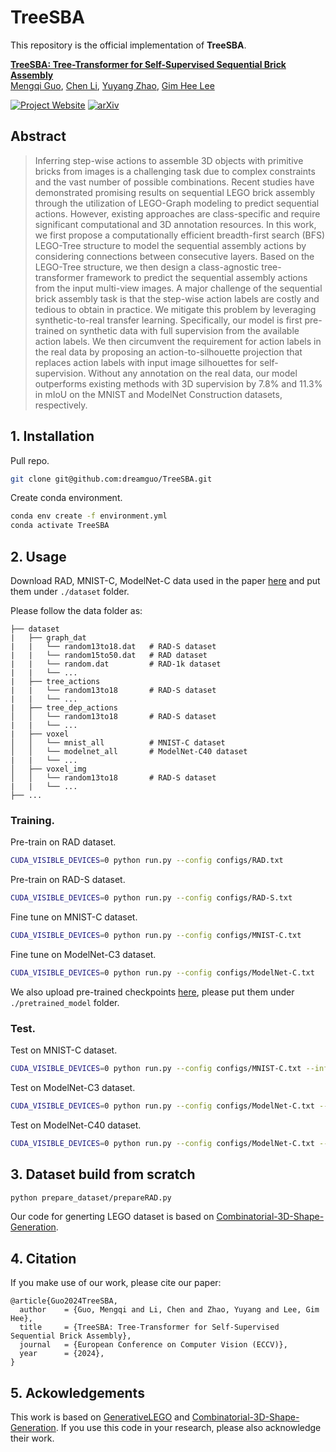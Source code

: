 # TreeSBA

This repository is the official implementation of **TreeSBA**.

**[TreeSBA: Tree-Transformer for Self-Supervised Sequential Brick Assembly](https://dreamguo.github.io/projects/TreeSBA/)**
<br/>
[Mengqi Guo](https://dreamguo.github.io/), [Chen Li](https://chaneyddtt.github.io/), [Yuyang Zhao](https://yuyangzhao.com), [Gim Hee Lee](https://www.comp.nus.edu.sg/~leegh/)
<br/>

[![Project Website](https://img.shields.io/badge/Project-Website-orange)](https://dreamguo.github.io/projects/TreeSBA/) [![arXiv](https://img.shields.io/badge/arXiv-2311.14603-b31b1b.svg)](https://arxiv.org/pdf/2407.15648)


## Abstract
> Inferring step-wise actions to assemble 3D objects with primitive bricks from images is a challenging task due to complex constraints and the vast number of possible combinations. Recent studies have demonstrated promising results on sequential LEGO brick assembly through the utilization of LEGO-Graph modeling to predict sequential actions. However, existing approaches are class-specific and require significant computational and 3D annotation resources. In this work, we first propose a computationally efficient breadth-first search (BFS) LEGO-Tree structure to model the sequential assembly actions by considering connections between consecutive layers. Based on the LEGO-Tree structure, we then design a class-agnostic tree-transformer framework to predict the sequential assembly actions from the input multi-view images. A major challenge of the sequential brick assembly task is that the step-wise action labels are costly and tedious to obtain in practice. We mitigate this problem by leveraging synthetic-to-real transfer learning. Specifically, our model is first pre-trained on synthetic data with full supervision from the available action labels. We then circumvent the requirement for action labels in the real data by proposing an action-to-silhouette projection that replaces action labels with input image silhouettes for self-supervision. Without any annotation on the real data, our model outperforms existing methods with 3D supervision by 7.8% and 11.3% in mIoU on the MNIST and ModelNet Construction datasets, respectively.

## 1. Installation

Pull repo.
```sh
git clone git@github.com:dreamguo/TreeSBA.git
```

Create conda environment.
```sh
conda env create -f environment.yml
conda activate TreeSBA
```

## 2. Usage

Download RAD, MNIST-C, ModelNet-C data used in the paper [here](https://huggingface.co/datasets/dreamer001/TreeSBA_Dataset/blob/main/dataset.zip) and put them under `./dataset` folder. 

Please follow the data folder as:
```
├── dataset
|   ├── graph_dat
|   |   └── random13to18.dat   # RAD-S dataset
|   |   └── random15to50.dat   # RAD dataset
|   |   └── random.dat         # RAD-1k dataset
|   |   └── ...
|   ├── tree_actions
|   |   └── random13to18       # RAD-S dataset
|   |   └── ...
|   ├── tree_dep_actions
│   │   └── random13to18       # RAD-S dataset
|   |   └── ...
|   ├── voxel
│   │   └── mnist_all          # MNIST-C dataset
│   │   └── modelnet_all       # ModelNet-C40 dataset
|   |   └── ...
│   ├── voxel_img
│   │   └── random13to18       # RAD-S dataset
|   |   └── ...
├── ...
```

### Training.
Pre-train on RAD dataset.
```sh
CUDA_VISIBLE_DEVICES=0 python run.py --config configs/RAD.txt
```

Pre-train on RAD-S dataset.
```sh
CUDA_VISIBLE_DEVICES=0 python run.py --config configs/RAD-S.txt
```

Fine tune on MNIST-C dataset.
```sh
CUDA_VISIBLE_DEVICES=0 python run.py --config configs/MNIST-C.txt
```

Fine tune on ModelNet-C3 dataset.
```sh
CUDA_VISIBLE_DEVICES=0 python run.py --config configs/ModelNet-C.txt
```


We also upload pre-trained checkpoints [here](https://huggingface.co/datasets/dreamer001/TreeSBA_Dataset/blob/main/pretrained_model.zip), please put them under `./pretrained_model` folder.

### Test.
Test on MNIST-C dataset.
```sh
CUDA_VISIBLE_DEVICES=0 python run.py --config configs/MNIST-C.txt --inference 1 --save_obj 1 --load_model_path pretrained_model/mnist_all.pt
```

Test on ModelNet-C3 dataset.
```sh
CUDA_VISIBLE_DEVICES=0 python run.py --config configs/ModelNet-C.txt --inference 1 --save_obj 1 --load_model_path pretrained_model/modelnet_all3.pt
```

Test on ModelNet-C40 dataset.
```sh
CUDA_VISIBLE_DEVICES=0 python run.py --config configs/ModelNet-C.txt --inference 1 --save_obj 1 --load_model_path pretrained_model/modelnet_all40.pt
```

## 3. Dataset build from scratch
```sh
python prepare_dataset/prepareRAD.py
```
Our code for generting LEGO dataset is based on [Combinatorial-3D-Shape-Generation](https://github.com/POSTECH-CVLab/Combinatorial-3D-Shape-Generation).

## 4. Citation

If you make use of our work, please cite our paper:
```
@article{Guo2024TreeSBA,
  author    = {Guo, Mengqi and Li, Chen and Zhao, Yuyang and Lee, Gim Hee},
  title     = {TreeSBA: Tree-Transformer for Self-Supervised Sequential Brick Assembly},
  journal   = {European Conference on Computer Vision (ECCV)},
  year      = {2024},
}
```

## 5. Ackowledgements

This work is based on [GenerativeLEGO](https://github.com/uoguelph-mlrg/GenerativeLEGO) and [Combinatorial-3D-Shape-Generation](https://github.com/POSTECH-CVLab/Combinatorial-3D-Shape-Generation). If you use this code in your research, please also acknowledge their work.
